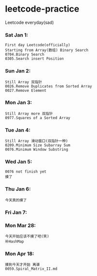 # leetcode-practice
Leetcode everyday(sad)

### Sat Jan 1:
    First day Leetcode(officially) 
    Starting from Array(数组) Binary Search
    0704.Binary Search
    0305.Search insert Position
    
### Sun Jan 2:
    Still Array 双指针
    0026.Remove Duplicates from Sorted Array
    0027.Remove Element
    
### Mon Jan 3:
    Still Array more 双指针
    0977.Squares of a Sorted Array
    
### Tue Jan 4:
    Still Array 滑动窗口(双指针一种)
    0209.Minimum Size Subarray Sum
    0076.Minimum Window Substring

### Wed Jan 5:
    0076 not finish yet
    摸了

### Thu Jan 6:
    今天真的摸了

### Fri Jan 7:
    
### Mon Mar 28:
    今天开始应该不摸了吧(笑)
    补HashMap
    
### Mon Apr 18:
    摸到今天才开始 离谱
    0059.Spiral_Matrix_II.md